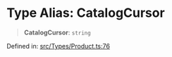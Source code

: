 # Type Alias: CatalogCursor

> **CatalogCursor**: `string`

Defined in: [src/Types/Product.ts:76](https://github.com/Fokusdotid/Baileys/blob/6a8e2076fa4119b2d5152250d579a4fbed394533/src/Types/Product.ts#L76)
